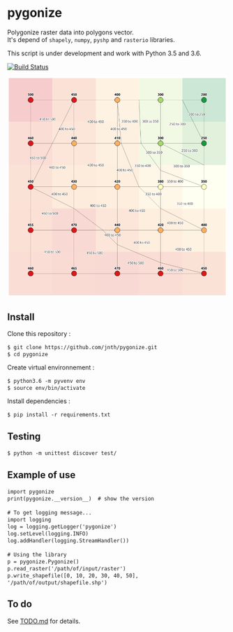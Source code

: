 # pygonize

Polygonize raster data into polygons vector.  
It's depend of `shapely`, `numpy`, `pyshp` and `rasterio` libraries.  

This script is under development and work with Python 3.5 and 3.6.

[![Build Status](https://travis-ci.org/jnth/pygonize.svg?branch=master)](https://travis-ci.org/jnth/pygonize)

![example](img/example.png)


## Install

Clone this repository :

    $ git clone https://github.com/jnth/pygonize.git
    $ cd pygonize

Create virtual environnement :

    $ python3.6 -m pyvenv env
    $ source env/bin/activate

Install dependencies :

    $ pip install -r requirements.txt



## Testing

    $ python -m unittest discover test/
    


## Example of use

    import pygonize
    print(pygonize.__version__)  # show the version
    
    # To get logging message...
    import logging
    log = logging.getLogger('pygonize')
    log.setLevel(logging.INFO)
    log.addHandler(logging.StreamHandler())

    # Using the library
    p = pygonize.Pygonize()
    p.read_raster('/path/of/input/raster')
    p.write_shapefile([0, 10, 20, 30, 40, 50], '/path/of/output/shapefile.shp')
    


## To do

See [TODO.md](TODO.md) for details.

